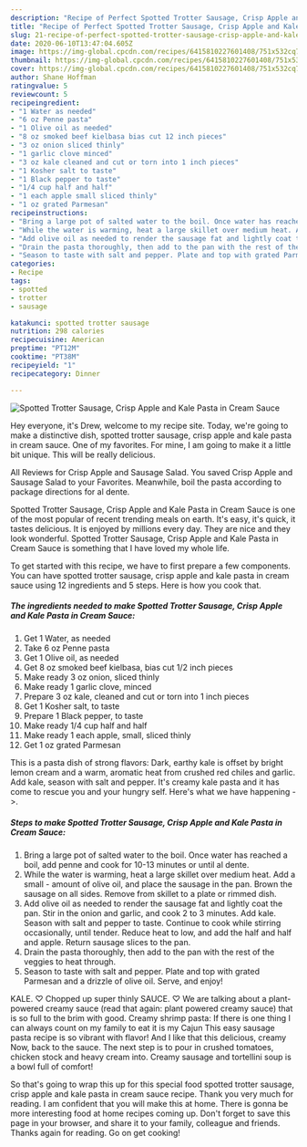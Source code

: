 ```yaml
---
description: "Recipe of Perfect Spotted Trotter Sausage, Crisp Apple and Kale Pasta in Cream Sauce"
title: "Recipe of Perfect Spotted Trotter Sausage, Crisp Apple and Kale Pasta in Cream Sauce"
slug: 21-recipe-of-perfect-spotted-trotter-sausage-crisp-apple-and-kale-pasta-in-cream-sauce
date: 2020-06-10T13:47:04.605Z
image: https://img-global.cpcdn.com/recipes/6415810227601408/751x532cq70/spotted-trotter-sausage-crisp-apple-and-kale-pasta-in-cream-sauce-recipe-main-photo.jpg
thumbnail: https://img-global.cpcdn.com/recipes/6415810227601408/751x532cq70/spotted-trotter-sausage-crisp-apple-and-kale-pasta-in-cream-sauce-recipe-main-photo.jpg
cover: https://img-global.cpcdn.com/recipes/6415810227601408/751x532cq70/spotted-trotter-sausage-crisp-apple-and-kale-pasta-in-cream-sauce-recipe-main-photo.jpg
author: Shane Hoffman
ratingvalue: 5
reviewcount: 5
recipeingredient:
- "1 Water as needed"
- "6 oz Penne pasta"
- "1 Olive oil as needed"
- "8 oz smoked beef kielbasa bias cut 12 inch pieces"
- "3 oz onion sliced thinly"
- "1 garlic clove minced"
- "3 oz kale cleaned and cut or torn into 1 inch pieces"
- "1 Kosher salt to taste"
- "1 Black pepper to taste"
- "1/4 cup half and half"
- "1 each apple small sliced thinly"
- "1 oz grated Parmesan"
recipeinstructions:
- "Bring a large pot of salted water to the boil. Once water has reached a boil, add penne and cook for 10-13 minutes or until al dente."
- "While the water is warming, heat a large skillet over medium heat. Add a small amount of olive oil, and place the sausage in the pan. Brown the sausage on all sides. Remove from skillet to a plate or rimmed dish."
- "Add olive oil as needed to render the sausage fat and lightly coat the pan. Stir in the onion and garlic, and cook 2 to 3 minutes. Add kale. Season with salt and pepper to taste. Continue to cook while stirring occasionally, until tender. Reduce heat to low, and add the half and half and apple. Return sausage slices to the pan."
- "Drain the pasta thoroughly, then add to the pan with the rest of the veggies to heat through."
- "Season to taste with salt and pepper. Plate and top with grated Parmesan and a drizzle of olive oil. Serve, and enjoy!"
categories:
- Recipe
tags:
- spotted
- trotter
- sausage

katakunci: spotted trotter sausage 
nutrition: 298 calories
recipecuisine: American
preptime: "PT12M"
cooktime: "PT38M"
recipeyield: "1"
recipecategory: Dinner

---
```



![Spotted Trotter Sausage, Crisp Apple and Kale Pasta in Cream Sauce](https://img-global.cpcdn.com/recipes/6415810227601408/751x532cq70/spotted-trotter-sausage-crisp-apple-and-kale-pasta-in-cream-sauce-recipe-main-photo.jpg)

Hey everyone, it's Drew, welcome to my recipe site. Today, we're going to make a distinctive dish, spotted trotter sausage, crisp apple and kale pasta in cream sauce. One of my favorites. For mine, I am going to make it a little bit unique. This will be really delicious.

All Reviews for Crisp Apple and Sausage Salad. You saved Crisp Apple and Sausage Salad to your Favorites. Meanwhile, boil the pasta according to package directions for al dente.

Spotted Trotter Sausage, Crisp Apple and Kale Pasta in Cream Sauce is one of the most popular of recent trending meals on earth. It's easy, it's quick, it tastes delicious. It is enjoyed by millions every day. They are nice and they look wonderful. Spotted Trotter Sausage, Crisp Apple and Kale Pasta in Cream Sauce is something that I have loved my whole life.


To get started with this recipe, we have to first prepare a few components. You can have spotted trotter sausage, crisp apple and kale pasta in cream sauce using 12 ingredients and 5 steps. Here is how you cook that.

##### The ingredients needed to make Spotted Trotter Sausage, Crisp Apple and Kale Pasta in Cream Sauce:

1. Get 1 Water, as needed
1. Take 6 oz Penne pasta
1. Get 1 Olive oil, as needed
1. Get 8 oz smoked beef kielbasa, bias cut 1/2 inch pieces
1. Make ready 3 oz onion, sliced thinly
1. Make ready 1 garlic clove, minced
1. Prepare 3 oz kale, cleaned and cut or torn into 1 inch pieces
1. Get 1 Kosher salt, to taste
1. Prepare 1 Black pepper, to taste
1. Make ready 1/4 cup half and half
1. Make ready 1 each apple, small, sliced thinly
1. Get 1 oz grated Parmesan


This is a pasta dish of strong flavors: Dark, earthy kale is offset by bright lemon cream and a warm, aromatic heat from crushed red chiles and garlic. Add kale, season with salt and pepper. It&#39;s creamy kale pasta and it has come to rescue you and your hungry self. Here&#39;s what we have happening -&gt;. 

##### Steps to make Spotted Trotter Sausage, Crisp Apple and Kale Pasta in Cream Sauce:

1. Bring a large pot of salted water to the boil. Once water has reached a boil, add penne and cook for 10-13 minutes or until al dente.
1. While the water is warming, heat a large skillet over medium heat. Add a small - amount of olive oil, and place the sausage in the pan. Brown the sausage on all sides. Remove from skillet to a plate or rimmed dish.
1. Add olive oil as needed to render the sausage fat and lightly coat the pan. Stir in the onion and garlic, and cook 2 to 3 minutes. Add kale. Season with salt and pepper to taste. Continue to cook while stirring occasionally, until tender. Reduce heat to low, and add the half and half and apple. Return sausage slices to the pan.
1. Drain the pasta thoroughly, then add to the pan with the rest of the veggies to heat through.
1. Season to taste with salt and pepper. Plate and top with grated Parmesan and a drizzle of olive oil. Serve, and enjoy!


KALE. ♡ Chopped up super thinly SAUCE. ♡ We are talking about a plant-powered creamy sauce (read that again: plant powered creamy sauce) that is so full to the brim with good. Creamy shrimp pasta: If there is one thing I can always count on my family to eat it is my Cajun This easy sausage pasta recipe is so vibrant with flavor! And I like that this delicious, creamy Now, back to the sauce. The next step is to pour in crushed tomatoes, chicken stock and heavy cream into. Creamy sausage and tortellini soup is a bowl full of comfort! 

So that's going to wrap this up for this special food spotted trotter sausage, crisp apple and kale pasta in cream sauce recipe. Thank you very much for reading. I am confident that you will make this at home. There is gonna be more interesting food at home recipes coming up. Don't forget to save this page in your browser, and share it to your family, colleague and friends. Thanks again for reading. Go on get cooking!
